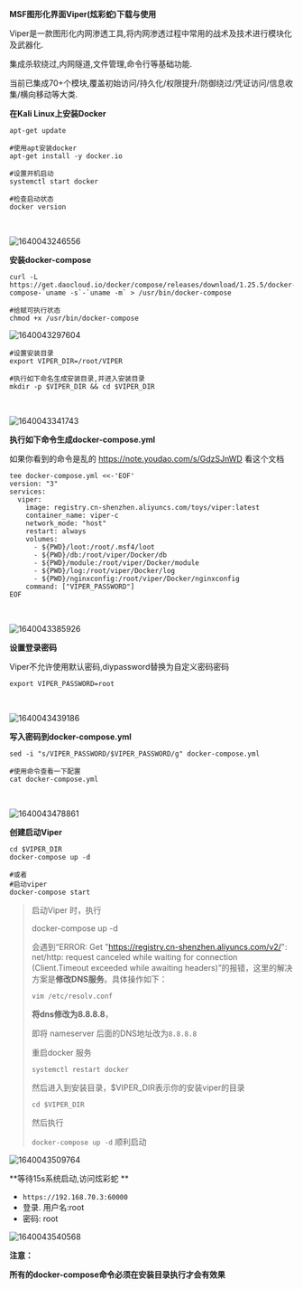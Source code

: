 **MSF图形化界面Viper(炫彩蛇)下载与使用**

Viper是一款图形化内网渗透工具,将内网渗透过程中常用的战术及技术进行模块化及武器化.

集成杀软绕过,内网隧道,文件管理,命令行等基础功能.

当前已集成70+个模块,覆盖初始访问/持久化/权限提升/防御绕过/凭证访问/信息收集/横向移动等大类.

**在Kali Linux上安装Docker**

```
apt-get update

#使用apt安装docker 
apt-get install -y docker.io 

#设置开机启动 
systemctl start docker

#检查启动状态 
docker version
```

​              

![1640043246556](https://image.201068.xyz/assets/1640043246556.png)

 **安装docker-compose**

```
curl -L https://get.daocloud.io/docker/compose/releases/download/1.25.5/docker-compose-`uname -s`-`uname -m` > /usr/bin/docker-compose

#给赋可执行状态 
chmod +x /usr/bin/docker-compose
```

![1640043297604](https://image.201068.xyz/assets/1640043297604.png)

 

```
#设置安装目录
export VIPER_DIR=/root/VIPER

#执行如下命名生成安装目录,并进入安装目录 
mkdir -p $VIPER_DIR && cd $VIPER_DIR
```

​              

![1640043341743](https://image.201068.xyz/assets/1640043341743.png)

**执行如下命令生成docker-compose.yml**

如果你看到的命令是乱的  https://note.youdao.com/s/GdzSJnWD  看这个文档

 

```
tee docker-compose.yml <<-'EOF'
version: "3"
services:
  viper:
  	image: registry.cn-shenzhen.aliyuncs.com/toys/viper:latest
    container_name: viper-c
    network_mode: "host"
    restart: always
    volumes:
      - ${PWD}/loot:/root/.msf4/loot
      - ${PWD}/db:/root/viper/Docker/db
      - ${PWD}/module:/root/viper/Docker/module
      - ${PWD}/log:/root/viper/Docker/log
      - ${PWD}/nginxconfig:/root/viper/Docker/nginxconfig
    command: ["VIPER_PASSWORD"]
EOF
```

​              

![1640043385926](https://image.201068.xyz/assets/1640043385926.png)

**设置登录密码**

Viper不允许使用默认密码,diypassword替换为自定义密码密码

```
export VIPER_PASSWORD=root
```

​              

![1640043439186](https://image.201068.xyz/assets/1640043439186.png)

**写入密码到docker-compose.yml**

```
sed -i "s/VIPER_PASSWORD/$VIPER_PASSWORD/g" docker-compose.yml

#使用命令查看一下配置 
cat docker-compose.yml
```

​                

![1640043478861](https://image.201068.xyz/assets/1640043478861.png)



**创建启动Viper**

```
cd $VIPER_DIR
docker-compose up -d 

#或者
#启动viper
docker-compose start    
```

> 启动Viper 时，执行
>
> docker-compose up -d
>
> 会遇到“ERROR: Get "https://registry.cn-shenzhen.aliyuncs.com/v2/": net/http: request canceled while waiting for connection (Client.Timeout exceeded while awaiting headers)”的报错，这里的解决方案是**修改DNS服务**。具体操作如下：
>
> `vim /etc/resolv.conf`
>
> **将dns修改为8.8.8.8**，
>
> 即将 nameserver 后面的DNS地址改为`8.8.8.8`
>
> 
>
>
> 重启docker 服务
>
> `systemctl restart docker`
>
> 
>
> 然后进入到安装目录，$VIPER_DIR表示你的安装viper的目录
>
> `cd $VIPER_DIR`
>
> 然后执行
>
> `docker-compose up -d`
> 顺利启动

![1640043509764](https://image.201068.xyz/assets/1640043509764.png)

**等待15s系统启动,访问炫彩蛇 **

- `https://192.168.70.3:60000`
-  登录. 用户名:root 
-  密码: root

![1640043540568](https://image.201068.xyz/assets/1640043540568.png)



**注意：**

**所有的docker-compose命令必须在安装目录执行才会有效果**

